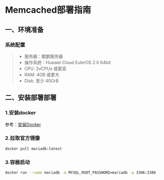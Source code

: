 # Memcached部署指南

## ‌一、环境准备
### 系统配置
> -  服务器：鲲鹏服务器
> -  操作系统：Huawei Cloud EulerOS 2.0 64bit 
> - CPU: 2vCPUs 或更高
> - RAM: 4GB 或更大
> - Disk: 至少 40GrB

## ‌二、安装部署部署

### 1.安装docker
参考：[安装Docker](https://support.huaweicloud.com/bestpractice-hce/hce_bp_0002.html)

### 2.拉取官方镜像
```bash
docker pull mariadb:latest
```

### 3.容器启动
```bash
docker run --name mariadb -e MYSQL_ROOT_PASSWORD=mariadb -p 3306:3306 -d mariadb
```
